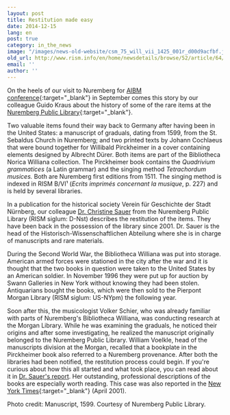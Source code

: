 ```yaml
---
layout: post
title: Restitution made easy
date: 2014-12-15
lang: en
post: true
category: in_the_news
image: "/images/news-old-website/csm_75_will_vii_1425_001r_d00d9acfbf.jpg"
old_url: http://www.rism.info/en/home/newsdetails/browse/52/article/64/restitution-made-easy.html
email: ''
author: ''
---
```


On the heels of our visit to Nuremberg for [AIBM conference](/events/2014/10/20/rism-at-the-aibm-conference.html){:target="_blank"} in September comes this story by our colleague Guido Kraus about the history of some of the rare items at the [Nuremberg Public Library](http://www.nuernberg.de/internet/stadtbibliothek/){:target="_blank"}.  

Two valuable items found their way back to Germany after having been in the United States: a manuscript of graduals, dating from 1599, from the St. Sebaldus Church in Nuremberg; and two printed texts by Johann Cochlaeus that were bound together for Willibald Pirckheimer in a cover containing elements designed by Albrecht Dürer. Both items are part of the Bibliotheca Norica Williana collection. The Pirckheimer book contains the _Quadrivium grammatices_ (a Latin grammar) and the singing method _Tetrachordum musices._ Both are Nuremberg first editions from 1511. The singing method is indexed in RISM B/VI¹ (_Ecrits imprimés concernant la musique_, p. 227) and is held by several libraries.  

In a publication for the historical society Verein für Geschichte der Stadt Nürnberg, our colleague [Dr. Christine Sauer](mailto:stb-handschriftenabteilung@stadt.nuernberg.de) from the Nuremberg Public Library (RISM siglum: D-Nst) describes the restitution of the items. They have been back in the possession of the library since 2001. Dr. Sauer is the head of the Historisch-Wissenschaftlichen Abteilung where she is in charge of manuscripts and rare materials.  

During the Second World War, the Bibliotheca Williana was put into storage. American armed forces were stationed in the city after the war and it is thought that the two books in question were taken to the United States by an American soldier. In November 1996 they were put up for auction by Swann Galleries in New York without knowing they had been stolen. Antiquarians bought the books, which were then sold to the Pierpont Morgan Library (RISM siglum: US-NYpm) the following year.  

Soon after this, the musicologist Volker Schier, who was already familiar with parts of Nuremberg's Bibliotheca Williana, was conducting research at the Morgan Library. While he was examining the graduals, he noticed their origins and after some investigating, he realized the manuscript originally belonged to the Nuremberg Public Library. William Voelkle, head of the manuscripts division at the Morgan, recalled that a bookplate in the Pirckheimer book also referred to a Nuremberg provenance. After both the libraries had been notified, the restitution process could begin. If you're curious about how this all started and what took place, you can read about it in [Dr. Sauer's report](http://periodika.digitale-sammlungen.de/mvgn/Blatt_bsb00001003,00042.html "external-link-new-window"). Her outstanding, professional descriptions of the books are especially worth reading. This case was also reported in the [New York Times](http://www.nytimes.com/2001/04/20/arts/inside-art.html){:target="_blank"} (April 2001).  

Photo credit: Manuscript, 1599. Courtesy of Nuremberg Public Library.
